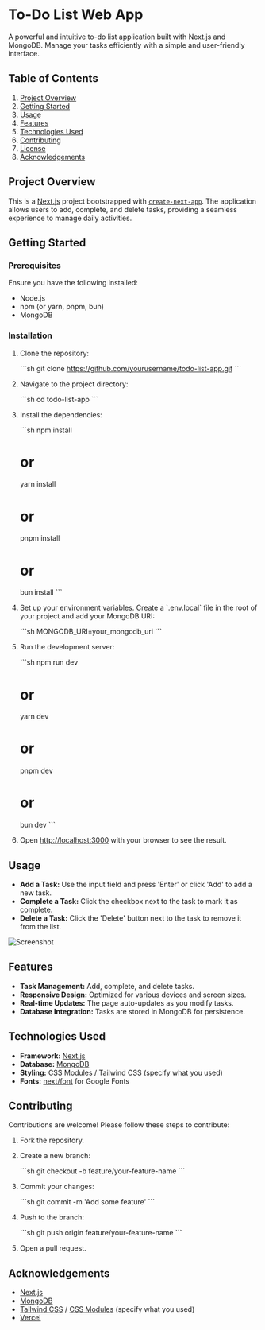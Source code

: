 
# To-Do List Web App

A powerful and intuitive to-do list application built with Next.js and MongoDB. Manage your tasks efficiently with a simple and user-friendly interface.

## Table of Contents

1. [Project Overview](#project-overview)
2. [Getting Started](#getting-started)
3. [Usage](#usage)
4. [Features](#features)
5. [Technologies Used](#technologies-used)
6. [Contributing](#contributing)
7. [License](#license)
8. [Acknowledgements](#acknowledgements)

## Project Overview

This is a [Next.js](https://nextjs.org/) project bootstrapped with [`create-next-app`](https://github.com/vercel/next.js/tree/canary/packages/create-next-app). The application allows users to add, complete, and delete tasks, providing a seamless experience to manage daily activities.

## Getting Started

### Prerequisites

Ensure you have the following installed:

- Node.js
- npm (or yarn, pnpm, bun)
- MongoDB

### Installation

1. Clone the repository:

    \`\`\`sh
    git clone https://github.com/yourusername/todo-list-app.git
    \`\`\`

2. Navigate to the project directory:

    \`\`\`sh
    cd todo-list-app
    \`\`\`

3. Install the dependencies:

    \`\`\`sh
    npm install
    # or
    yarn install
    # or
    pnpm install
    # or
    bun install
    \`\`\`

4. Set up your environment variables. Create a \`.env.local\` file in the root of your project and add your MongoDB URI:

    \`\`\`sh
    MONGODB_URI=your_mongodb_uri
    \`\`\`

5. Run the development server:

    \`\`\`sh
    npm run dev
    # or
    yarn dev
    # or
    pnpm dev
    # or
    bun dev
    \`\`\`

6. Open [http://localhost:3000](http://localhost:3000) with your browser to see the result.

## Usage

- **Add a Task:** Use the input field and press 'Enter' or click 'Add' to add a new task.
- **Complete a Task:** Click the checkbox next to the task to mark it as complete.
- **Delete a Task:** Click the 'Delete' button next to the task to remove it from the list.

![Screenshot](path/to/screenshot.png)

## Features

- **Task Management:** Add, complete, and delete tasks.
- **Responsive Design:** Optimized for various devices and screen sizes.
- **Real-time Updates:** The page auto-updates as you modify tasks.
- **Database Integration:** Tasks are stored in MongoDB for persistence.

## Technologies Used

- **Framework:** [Next.js](https://nextjs.org/)
- **Database:** [MongoDB](https://www.mongodb.com/)
- **Styling:** CSS Modules / Tailwind CSS (specify what you used)
- **Fonts:** [next/font](https://nextjs.org/docs/basic-features/font-optimization) for Google Fonts

## Contributing

Contributions are welcome! Please follow these steps to contribute:

1. Fork the repository.
2. Create a new branch:

    \`\`\`sh
    git checkout -b feature/your-feature-name
    \`\`\`

3. Commit your changes:

    \`\`\`sh
    git commit -m 'Add some feature'
    \`\`\`

4. Push to the branch:

    \`\`\`sh
    git push origin feature/your-feature-name
    \`\`\`

5. Open a pull request.


## Acknowledgements

- [Next.js](https://nextjs.org/)
- [MongoDB](https://www.mongodb.com/)
- [Tailwind CSS](https://tailwindcss.com/) / [CSS Modules](https://github.com/css-modules/css-modules) (specify what you used)
- [Vercel](https://vercel.com/)
